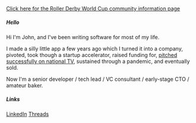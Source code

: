 [Click here for the Roller Derby World Cup community information page](https://www.jkershaw.com/roller-derby.html)

##### Hello

Hi I'm John, and I've been writing software for most of my life.

I made a silly little app a few years ago which I turned it into a company, pivoted, took though a startup accelerator, raised funding for, [pitched successfully on national TV](https://www.youtube.com/watch?v=87jNnkUf4q8), sustained through a pandemic, and eventually sold.

Now I'm a senior developer / tech lead / VC consultant / early-stage CTO / amateur baker.

##### Links

[LinkedIn](https://www.linkedin.com/in/johnkershaw/)
[Threads](https://www.threads.net/@wardrox)
